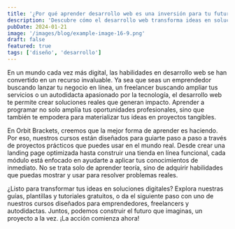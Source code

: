 ```yaml
---
title: '¿Por qué aprender desarrollo web es una inversión para tu futuro?'
description: 'Descubre cómo el desarrollo web transforma ideas en soluciones reales. Aprende con proyectos prácticos diseñados para emprendedores y autodidactas.'
pubDate: 2024-01-21
image: '/images/blog/example-image-16-9.png'
draft: false
featured: true
tags: ['diseño', 'desarrollo']
---
```


En un mundo cada vez más digital, las habilidades en desarrollo web se han convertido en un recurso invaluable. Ya sea que seas un emprendedor buscando lanzar tu negocio en línea, un freelancer buscando ampliar tus servicios o un autodidacta apasionado por la tecnología, el desarrollo web te permite crear soluciones reales que generan impacto. Aprender a programar no solo amplía tus oportunidades profesionales, sino que también te empodera para materializar tus ideas en proyectos tangibles.

En Orbit Brackets, creemos que la mejor forma de aprender es haciendo. Por eso, nuestros cursos están diseñados para guiarte paso a paso a través de proyectos prácticos que puedes usar en el mundo real. Desde crear una landing page optimizada hasta construir una tienda en línea funcional, cada módulo está enfocado en ayudarte a aplicar tus conocimientos de inmediato. No se trata solo de aprender teoría, sino de adquirir habilidades que puedas mostrar y usar para resolver problemas reales.

¿Listo para transformar tus ideas en soluciones digitales? Explora nuestras guías, plantillas y tutoriales gratuitos, o da el siguiente paso con uno de nuestros cursos diseñados para emprendedores, freelancers y autodidactas. Juntos, podemos construir el futuro que imaginas, un proyecto a la vez. ¡La acción comienza ahora!
